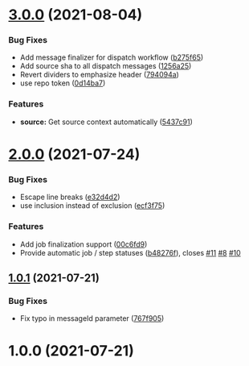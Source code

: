 # [3.0.0](https://github.com/actions/typescript-action/compare/v2...v3.0.0) (2021-08-04)


### Bug Fixes

* Add message finalizer for dispatch workflow ([b275f65](https://github.com/actions/typescript-action/commit/b275f65b51a6ce6230eff8c985c434bf7929fc06))
* Add source sha to all dispatch messages ([1256a25](https://github.com/actions/typescript-action/commit/1256a258caf5bb8369b65a6d103400ec09c54f32))
* Revert dividers to emphasize header ([794094a](https://github.com/actions/typescript-action/commit/794094a917400495d90f6246e4c216d0df5b1944))
* use repo token ([0d14ba7](https://github.com/actions/typescript-action/commit/0d14ba73cda756adf7c2ef89e4a20e5360a1876f))


### Features

* **source:** Get source context automatically ([5437c91](https://github.com/actions/typescript-action/commit/5437c91b54aa9f10a9236844df06ca274101aecc))

# [2.0.0](https://github.com/actions/typescript-action/compare/v1...v2.0.0) (2021-07-24)


### Bug Fixes

* Escape line breaks ([e32d4d2](https://github.com/actions/typescript-action/commit/e32d4d222acec27b1a0573af05b7e4517194bc89))
* use inclusion instead of exclusion ([ecf3f75](https://github.com/actions/typescript-action/commit/ecf3f759af9b21ba05e37b6ed5be0a97862d989c))


### Features

* Add job finalization support ([00c6fd9](https://github.com/actions/typescript-action/commit/00c6fd920b62f09704cbc36864694eae5c5bf4f6))
* Provide automatic job / step statuses ([b48276f](https://github.com/actions/typescript-action/commit/b48276fbcc38c415a49914b7ab894a81da4374bc)), closes [#11](https://github.com/actions/typescript-action/issues/11) [#8](https://github.com/actions/typescript-action/issues/8) [#10](https://github.com/actions/typescript-action/issues/10)

## [1.0.1](https://github.com/actions/typescript-action/compare/v1.0.0...v1.0.1) (2021-07-21)


### Bug Fixes

* Fix typo in messageId parameter ([767f905](https://github.com/actions/typescript-action/commit/767f905ffdb1f62d1ffe5532e1cc45f49c1b7315))



# 1.0.0 (2021-07-21)



